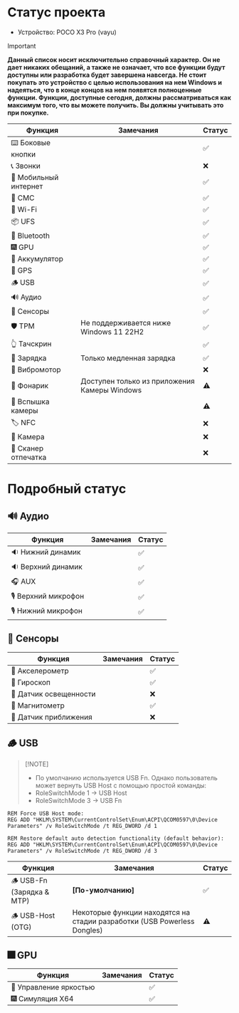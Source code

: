 # Статус проекта

- Устройство: POCO X3 Pro (vayu)

> [!IMPORTANT]
> **Данный список носит исключительно справочный характер. Он не дает никаких обещаний, а также не означает, что все функции будут доступны или разработка будет завершена навсегда. Не стоит покупать это устройство с целью использования на нем Windows и надеяться, что в конце концов на нем появятся полноценные функции. Функции, доступные сегодня, должны рассматриваться как максимум того, что вы можете получить. Вы должны учитывать это при покупке.**

| Функция               | Замечания                                    | Статус         |
|-----------------------|----------------------------------------------|----------------|
| ⌨️ Боковые кнопки     |                                              | ✅            |
| 📞 Звонки             |                                              | ❌            |
| 📶 Мобильный интернет |                                              | ✅            |
| 💬 СМС                |                                              | ✅            |
| 🛜 Wi-Fi              |                                              | ✅            |
| 📦 UFS                |                                              | ✅            |
| 🔵 Bluetooth          |                                              | ✅            |
| 🎆 GPU                |                                              | ✅            |
| 🔋 Аккумулятор        |                                              | ✅            |
| 📌 GPS                |                                              | ✅            |
| 🪵 USB                |                                              | ✅            |
| 🔊 Аудио              |                                              | ✅            |
| 🧭 Сенсоры            |                                              | ✅            |
| 🛡️ TPM                | Не поддерживается ниже Windows 11 22H2       | ✅            |
| 👆 Тачскрин           |                                              | ✅            |
| 🔌 Зарядка            | Только медленная зарядка                     | ✅            |
| 📳 Вибромотор         |                                              | ❌            |
| 🔦 Фонарик            | Доступен только из приложения Камеры Windows | ⚠️            |
| 📸 Вспышка камеры     |                                              | ⚠️            |
| 🏷️ NFC                |                                              | ❌            |
| 📸 Камера             |                                              | ❌            |
| 🧬 Сканер отпечатка   |                                              | ❌            |

# Подробный статус

## 🔊 Аудио

| Функция                | Замечания                                   | Статус         |
|------------------------|---------------------------------------------|----------------|
| 🔉 Нижний динамик      |                                             | ✅            |
| 🔉 Верхний динамик     |                                             | ✅            |
| 🎧 AUX                 |                                             | ✅            |
| 🎙️ Верхний микрофон    |                                             | ✅            |
| 🎙️ Нижний микрофон     |                                             | ✅            |

## 🧭 Сенсоры

| Функция                | Замечания                                   | Статус         |
|------------------------|---------------------------------------------|----------------|
| 🧭 Акселерометр        |                                             | ✅            |
| 🧭 Гироскоп            |                                             | ✅            |
| 🧭 Датчик освещенности |                                             | ❌            |
| 🧭 Магнитометр         |                                             | ✅            |
| 🧭 Датчик приближения  |                                             | ❌            |

## 🪵 USB
>
> [!NOTE]
>
> - По умолчанию используется USB Fn. Однако пользователь может вернуть USB Host с помощью простой команды:
> - RoleSwitchMode 1 -> USB Host
> - RoleSwitchMode 3 -> USB Fn
>
```batch
REM Force USB Host mode:
REG ADD "HKLM\SYSTEM\CurrentControlSet\Enum\ACPI\QCOM0597\0\Device Parameters" /v RoleSwitchMode /t REG_DWORD /d 1
```

```batch
REM Restore default auto detection functionality (default behavior):
REG ADD "HKLM\SYSTEM\CurrentControlSet\Enum\ACPI\QCOM0597\0\Device Parameters" /v RoleSwitchMode /t REG_DWORD /d 3
```

| Функция                         | Замечания                                                                | Статус         |
|---------------------------------|--------------------------------------------------------------------------|----------------|
| 🪵 USB-Fn   (Зарядка & MTP)     | **[По-умолчанию]**                                                       | ✅            |
| 🪵 USB-Host (OTG)               | Некоторые функции находятся на стадии разработки (USB Powerless Dongles) | ⚠️            |

## 🎆 GPU

| Функция                 | Замечания                           | Статус         |
|-------------------------|-------------------------------------|----------------|
| 🔆 Управление яркостью  |                                     | ✅            |
| 🎆 Симуляция X64        |                                     | ✅            |

